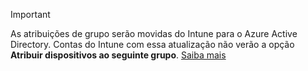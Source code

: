>[!Important]
>As atribuições de grupo serão movidas do Intune para o Azure Active Directory. Contas do Intune com essa atualização não verão a opção **Atribuir dispositivos ao seguinte grupo**. [Saiba mais](/intune-classic/deploy-use/ios-device-enrollment-program-in-microsoft-intune#changes-to-intune-group-assignments)
